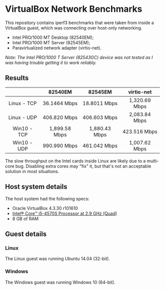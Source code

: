 # VirtualBox Network Benchmarks

This repository contains iperf3 benchmarks that were taken from inside a VirtualBox guest, which was connecting over host-only networking. 

- Intel PRO/1000 MT Desktop (82540EM);
- Intel PRO/1000 MT Server (82545EM);
- Paravirtualized network adapter (virtio-net).

*Note: The Intel PRO/1000 T Server (82543GC) device was not tested as I was having trouble getting it to work reliably.*

## Results

|             |    82540EM    |     82545EM   |   virtio-net  |
|:-----------:|:-------------:|:-------------:|:-------------:|
| Linux - TCP | 36.1464 Mbps  | 18.8011 Mbps  | 1,320.69 Mbps |
| Linux - UDP | 406.820 Mbps  | 406.603 Mbps  | 2,083.84 Mbps |
| Win10 - TCP | 1,899.58 Mbps | 1,880.43 Mbps | 423.516 Mbps  |
| Win10 - UDP | 990.990 Mbps  | 461.042 Mbps  | 1,007.62 Mbps |

The slow throughput on the Intel cards inside Linux are likely due to a multi-core bug. Disabling extra cores may "fix" it, but that's not an acceptable solution in most situations.

## Host system details

The host system had the following specs:

- Oracle VirtualBox 4.3.30 r101610
- [Intel® Core™ i5-4570S Processor at 2.9 GHz (Quad)](http://ark.intel.com/products/75044/Intel-Core-i5-4570S-Processor-6M-Cache-up-to-3_60-GHz)
- 8 GB of RAM

## Guest details

### Linux

The Linux guest was running Ubuntu 14.04 (32-bit).

### Windows

The Windows guest was running Windows 10 (64-bit).

